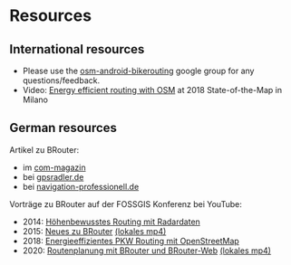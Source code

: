 # Resources
## International resources

- Please use the [osm-android-bikerouting](http://groups.google.com/group/osm-android-bikerouting)
  google group for any questions/feedback.
- Video: [Energy efficient routing with OSM](https://youtu.be/VMDRr6YPOw0) at
  2018 State-of-the-Map in Milano

## German resources

Artikel zu BRouter:

- im [com-magazin](http://www.com-magazin.de/praxis/android/offline-routing-rad-wandertouren-465807.html)
- bei [gpsradler.de](https://gpsradler.de/praxistest/brouter-web-tourenplaner-test/)
- bei [navigation-professionell.de](https://www.navigation-professionell.de/brouter-web-tourenplanung/)

Vorträge zu BRouter auf der FOSSGIS Konferenz bei YouTube:

- 2014: [Höhenbewusstes Routing mit Radardaten](https://www.youtube.com/watch?v=c0TehKCX4Ao)
- 2015: [Neues zu BRouter](https://www.youtube.com/watch?v=Eba4fcYI4h4) [(lokales mp4)](brouter_bin/fossgis_2015_neues_zu_brouter.mp4)
- 2018: [Energieeffizientes PKW Routing mit OpenStreetMap](https://youtu.be/IHV2sL7n0Qo)
- 2020: [Routenplanung mit BRouter und BRouter-Web](https://www.youtube.com/watch?v=l6X2Sm1YDLs) [(lokales mp4)](brouter_bin/fossgis_2020_routenplanung.mp4)
